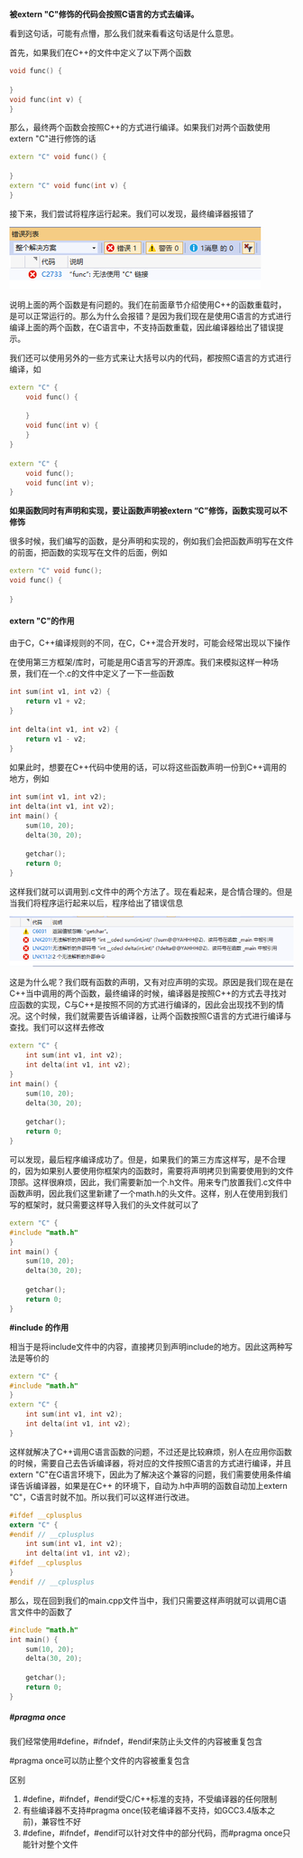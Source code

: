 **被extern "C"修饰的代码会按照C语言的方式去编译。**

看到这句话，可能有点懵，那么我们就来看看这句话是什么意思。

首先，如果我们在C++的文件中定义了以下两个函数

```C++
void func() {

}
void func(int v) {
}
```

那么，最终两个函数会按照C++的方式进行编译。如果我们对两个函数使用extern "C"进行修饰的话

```C++
extern "C" void func() {

}
extern "C" void func(int v) {
}
```

接下来，我们尝试将程序运行起来。我们可以发现，最终编译器报错了

![1572872564089](https://github.com/MSTGit/CPPNOTE/blob/master/extern_C/Resource/1572872564089.png)

说明上面的两个函数是有问题的。我们在前面章节介绍使用C++的函数重载时，是可以正常运行的。那么为什么会报错？是因为我们现在是使用C语言的方式进行编译上面的两个函数，在C语言中，不支持函数重载，因此编译器给出了错误提示。

我们还可以使用另外的一些方式来让大括号以内的代码，都按照C语言的方式进行编译，如

```C++
extern "C" {
	void func() {

	}
	void func(int v) {
	}
}

extern "C" {
	void func();
	void func(int v);
}
```

**如果函数同时有声明和实现，要让函数声明被extern “C”修饰，函数实现可以不修饰**

很多时候，我们编写的函数，是分声明和实现的，例如我们会把函数声明写在文件的前面，把函数的实现写在文件的后面，例如

```C++
extern "C" void func();
void func() {

}
```

#### extern "C"的作用

由于C，C++编译规则的不同，在C，C++混合开发时，可能会经常出现以下操作

在使用第三方框架/库时，可能是用C语言写的开源库。我们来模拟这样一种场景，我们在一个.c的文件中定义了一下一些函数

```c
int sum(int v1, int v2) {
	return v1 + v2;
}

int delta(int v1, int v2) {
	return v1 - v2;
}
```

如果此时，想要在C++代码中使用的话，可以将这些函数声明一份到C++调用的地方，例如

```C++
int sum(int v1, int v2);
int delta(int v1, int v2);
int main() {
	sum(10, 20);
	delta(30, 20);

	getchar();
	return 0;
}
```

这样我们就可以调用到.c文件中的两个方法了。现在看起来，是合情合理的。但是当我们将程序运行起来以后，程序给出了错误信息

![1572874658530](https://github.com/MSTGit/CPPNOTE/blob/master/extern_C/Resource/1572874658530.png)

这是为什么呢？我们既有函数的声明，又有对应声明的实现。原因是我们现在是在C++当中调用的两个函数，最终编译的时候，编译器是按照C++的方式去寻找对应函数的实现，C与C++是按照不同的方式进行编译的，因此会出现找不到的情况。这个时候，我们就需要告诉编译器，让两个函数按照C语言的方式进行编译与查找。我们可以这样去修改

```c++
extern "C" {
	int sum(int v1, int v2);
	int delta(int v1, int v2);
}
int main() {
	sum(10, 20);
	delta(30, 20);

	getchar();
	return 0;
}
```

可以发现，最后程序编译成功了。但是，如果我们的第三方库这样写，是不合理的，因为如果别人要使用你框架内的函数时，需要将声明拷贝到需要使用到的文件顶部。这样很麻烦，因此，我们需要新加一个.h文件。用来专门放置我们.c文件中函数声明，因此我们这里新建了一个math.h的头文件。这样，别人在使用到我们写的框架时，就只需要这样导入我们的头文件就可以了

```C++
extern "C" {
#include "math.h"
}
int main() {
	sum(10, 20);
	delta(30, 20);

	getchar();
	return 0;
}

```

**#include 的作用**

相当于是将include文件中的内容，直接拷贝到声明include的地方。因此这两种写法是等价的

```C++
extern "C" {
#include "math.h"
}
extern "C" {
	int sum(int v1, int v2);
	int delta(int v1, int v2);
}
```

这样就解决了C++调用C语言函数的问题，不过还是比较麻烦，别人在应用你函数的时候，需要自己去告诉编译器，将对应的文件按照C语言的方式进行编译，并且extern "C"在C语言环境下，因此为了解决这个兼容的问题，我们需要使用条件编译告诉编译器，如果是在C++ 的环境下，自动为.h中声明的函数自动加上extern "C"，C语言时就不加。所以我们可以这样进行改进。

```c
#ifdef __cplusplus
extern "C" {
#endif // __cplusplus
	int sum(int v1, int v2);
	int delta(int v1, int v2);
#ifdef __cplusplus
}
#endif // __cplusplus
```

那么，现在回到我们的main.cpp文件当中，我们只需要这样声明就可以调用C语言文件中的函数了

```C++
#include "math.h"
int main() {
	sum(10, 20);
	delta(30, 20);

	getchar();
	return 0;
}
```

##### #pragma once

我们经常使用#define，#ifndef，#endif来防止头文件的内容被重复包含

#pragma once可以防止整个文件的内容被重复包含

区别

1. #define，#ifndef，#endif受C/C++标准的支持，不受编译器的任何限制
2. 有些编译器不支持#pragma once(较老编译器不支持，如GCC3.4版本之前)，兼容性不好
3. #define，#ifndef，#endif可以针对文件中的部分代码，而#pragma once只能针对整个文件